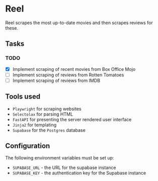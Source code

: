 # Reel

Reel scrapes the most up-to-date movies and then scrapes reviews for these.

## Tasks

### TODO

- [x] Implement scraping of recent movies from Box Office Mojo
- [ ] Implement scraping of reviews from Rotten Tomatoes
- [ ] Implement scraping of reviews from IMDB

## Tools used

- `Playwright` for scraping websites
- `Selectolax` for parsing HTML
- `FastAPI` for presenting the server rendered user interface
- `Jinja2` for templating
- `Supabase` for the `Postgres` database
 
## Configuration

The following environment variables must be set up:
- `SUPABASE_URL` - the URL for the supabase instance
- `SUPABASE_KEY` - the authentication key for the Supabase instance
